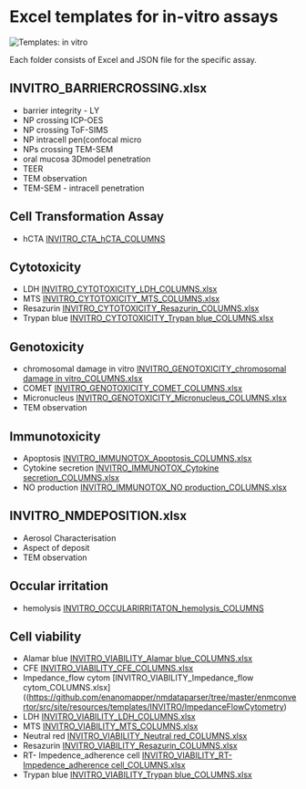 # Excel templates for in-vitro assays

![Templates: in vitro](./images/templates_INVITRO.png "In-vitro")

Each folder consists of Excel and JSON file for the specific assay. 

##	INVITRO_BARRIERCROSSING.xlsx
*	barrier integrity - LY
*	NP crossing ICP-OES
*	NP crossing ToF-SIMS
*	NP intracell pen(confocal micro
*	NPs crossing TEM-SEM
*	oral mucosa 3Dmodel penetration
*	TEER
*	TEM observation
*	TEM-SEM - intracell penetration

##	Cell Transformation Assay
*	hCTA [INVITRO_CTA_hCTA_COLUMNS](https://github.com/enanomapper/nmdataparser/tree/master/enmconvertor/src/site/resources/templates/INVITRO/CTA)

##	Cytotoxicity
*	LDH [INVITRO_CYTOTOXICITY_LDH_COLUMNS.xlsx](https://github.com/enanomapper/nmdataparser/tree/master/enmconvertor/src/site/resources/templates/INVITRO/CYTOTOXICITY/LDH)
*	MTS [INVITRO_CYTOTOXICITY_MTS_COLUMNS.xlsx](https://github.com/enanomapper/nmdataparser/tree/master/enmconvertor/src/site/resources/templates/INVITRO/CYTOTOXICITY/MTS)
*	Resazurin [INVITRO_CYTOTOXICITY_Resazurin_COLUMNS.xlsx](https://github.com/enanomapper/nmdataparser/tree/master/enmconvertor/src/site/resources/templates/INVITRO/CYTOTOXICITY/RESAZURIN)
*	Trypan blue [INVITRO_CYTOTOXICITY_Trypan blue_COLUMNS.xlsx](https://github.com/enanomapper/nmdataparser/tree/master/enmconvertor/src/site/resources/templates/INVITRO/CYTOTOXICITY/TRYPAN_BLUE)

##	Genotoxicity 
*   chromosomal damage in vitro [INVITRO_GENOTOXICITY_chromosomal damage in vitro_COLUMNS.xlsx](https://github.com/enanomapper/nmdataparser/tree/master/enmconvertor/src/site/resources/templates/INVITRO/GENOTOXICITY/CHROMOSOMAL_DAMAGE)
*	COMET [INVITRO_GENOTOXICITY_COMET_COLUMNS.xlsx](https://github.com/enanomapper/nmdataparser/tree/master/enmconvertor/src/site/resources/templates/INVITRO/GENOTOXICITY/COMET)
*	Micronucleus [INVITRO_GENOTOXICITY_Micronucleus_COLUMNS.xlsx](https://github.com/enanomapper/nmdataparser/tree/master/enmconvertor/src/site/resources/templates/INVITRO/GENOTOXICITY/MICRONUCLEUS)
*	TEM observation

## Immunotoxicity 
*	Apoptosis [INVITRO_IMMUNOTOX_Apoptosis_COLUMNS.xlsx](https://github.com/enanomapper/nmdataparser/tree/master/enmconvertor/src/site/resources/templates/INVITRO/IMMUNOTOX/APOPTOSIS)
*   Cytokine secretion [INVITRO_IMMUNOTOX_Cytokine secretion_COLUMNS.xlsx](https://github.com/enanomapper/nmdataparser/tree/master/enmconvertor/src/site/resources/templates/INVITRO/IMMUNOTOX/CYTOKINE_SECRETION)
*	NO production [INVITRO_IMMUNOTOX_NO production_COLUMNS.xlsx](https://github.com/enanomapper/nmdataparser/tree/master/enmconvertor/src/site/resources/templates/INVITRO/IMMUNOTOX/NITRIC_OXIDE_PRODUCTION)
	
##	INVITRO_NMDEPOSITION.xlsx
*	Aerosol Characterisation
*	Aspect of deposit
*	TEM observation
	
##	Occular irritation
*	hemolysis [INVITRO_OCCULARIRRITATON_hemolysis_COLUMNS](https://github.com/enanomapper/nmdataparser/tree/master/enmconvertor/src/site/resources/templates/INVITRO/OCCULARIRRITATION)
	
##	Cell viability 
*	Alamar blue [INVITRO_VIABILITY_Alamar blue_COLUMNS.xlsx](https://github.com/enanomapper/nmdataparser/tree/master/enmconvertor/src/site/resources/templates/INVITRO/AlamarBlue)
*	CFE [INVITRO_VIABILITY_CFE_COLUMNS.xlsx](https://github.com/enanomapper/nmdataparser/tree/master/enmconvertor/src/site/resources/templates/INVITRO/CFE)
*	Impedance_flow cytom [INVITRO_VIABILITY_Impedance_flow cytom_COLUMNS.xlsx]((https://github.com/enanomapper/nmdataparser/tree/master/enmconvertor/src/site/resources/templates/INVITRO/ImpedanceFlowCytometry)
*	LDH [INVITRO_VIABILITY_LDH_COLUMNS.xlsx](https://github.com/enanomapper/nmdataparser/tree/master/enmconvertor/src/site/resources/templates/INVITRO/LDH)
*	MTS [INVITRO_VIABILITY_MTS_COLUMNS.xlsx](https://github.com/enanomapper/nmdataparser/tree/master/enmconvertor/src/site/resources/templates/INVITRO/VIABILITY/MTS)
*	Neutral red [INVITRO_VIABILITY_Neutral red_COLUMNS.xlsx](https://github.com/enanomapper/nmdataparser/tree/master/enmconvertor/src/site/resources/templates/INVITRO/VIABILITY/NeutralRed)
*	Resazurin [INVITRO_VIABILITY_Resazurin_COLUMNS.xlsx](https://github.com/enanomapper/nmdataparser/tree/master/enmconvertor/src/site/resources/templates/INVITRO/VIABILITY/Resazurin)
*	RT- Impedence_adherence cell [INVITRO_VIABILITY_RT- Impedence_adherence cell_COLUMNS.xlsx](https://github.com/enanomapper/nmdataparser/tree/master/enmconvertor/src/site/resources/templates/INVITRO/VIABILITY/RTImpedanceAdherenceCell)
*	Trypan blue [INVITRO_VIABILITY_Trypan blue_COLUMNS.xlsx](https://github.com/enanomapper/nmdataparser/tree/master/enmconvertor/src/site/resources/templates/INVITRO/VIABILITY/TrypanBlue)

